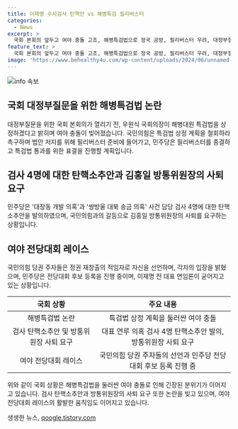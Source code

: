 ```yaml
---
title: 이재명 수사검사 탄핵안 vs 해병특검 필리버스터
categories:
  - News
excerpt: >
  국회 본회의 앞두고 여야 충돌 고조, 해병특검법으로 정국 공방, 필리버스터 우려, 대정부질문에서도 갈등 예상, 검사 4명 탄핵소추안 보고, 방통위 치고 끝나지 않는 공방, 국민의힘 당권주자들의 비전발표회, 민주당 전당대회 등록 일정 등 정치권 혼선 지속.
feature_text: >
  국회 본회의 앞두고 여야 충돌 고조, 해병특검법으로 정국 공방, 필리버스터 우려, 대정부질문에서도 갈등 예상, 검사 4명 탄핵소추안 보고, 방통위 치고 끝나지 않는 공방, 국민의힘 당권주자들의 비전발표회, 민주당 전당대회 등록 일정 등 정치권 혼선 지속.
image: 'https://www.behealthy4u.com/wp-content/uploads/2024/06/unnamed-file.png'
---
```


<p><img src="https://www.behealthy4u.com/wp-content/uploads/2024/06/unnamed-file.png" alt="info 속보" /></p>

<h2 data-ke-size="size26">국회 대정부질문을 위한 해병특검법 논란</h2>

<p data-ke-size="size16">대정부질문을 위한 국회 본회의가 열리기 전, 우원식 국회의장이 해병대원 특검법을 상정하겠다고 밝히며 여야 충돌이 빚어졌습니다. 국민의힘은 특검법 상정 계획을 철회하라 촉구하며 법안 저지를 위해 필리버스터 준비에 들어가고, 민주당은 필리버스터를 종결하고 특검법 통과를 위한 표결을 진행할 계획입니다.</p>

<h2 data-ke-size="size26">검사 4명에 대한 탄핵소추안과 김홍일 방통위원장의 사퇴 요구</h2>

<p data-ke-size="size16">민주당은 '대장동 개발 의혹'과 '쌍방울 대북 송금 의혹' 사건 담당 검사 4명에 대한 탄핵소추안을 발의하였으며, 국민의힘과의 갈등으로 김홍일 방통위원장의 사퇴를 요구하는 상황입니다.</p>

<h2 data-ke-size="size26">여야 전당대회 레이스</h2>

<p data-ke-size="size16">국민의힘 당권 주자들은 정권 재창출의 적임자로 자신을 선언하며, 각자의 입장을 밝혔으며, 민주당은 전당대회 후보 등록을 진행 중이며, 이재명 전 대표 연임론이 굳어지고 있는 상황입니다.</p>

<table>
    <thead>
        <tr>
            <th style="text-align: center;">국회 상황</th>
            <th style="text-align: center;">주요 내용</th>
        </tr>
    </thead>
    <tbody>
        <tr>
            <td style="text-align: center;">해병특검법 논란</td>
            <td style="text-align: center;">특검법 상정 계획을 둘러싼 여야 충돌</td>
        </tr>
        <tr>
            <td style="text-align: center;">검사 탄핵소추안 및 방통위원장 사퇴 요구</td>
            <td style="text-align: center;">대표 연루 의혹 검사 4명 탄핵소추안 발의, 방통위원장 사퇴 요구</td>
        </tr>
        <tr>
            <td style="text-align: center;">여야 전당대회 레이스</td>
            <td style="text-align: center;">국민의힘 당권 주자들의 선언과 민주당 전당대회 후보 등록 진행 중</td>
        </tr>
    </tbody>
</table>

<p data-ke-size="size16">위와 같이 국회 상황은 해병특검법을 둘러싼 여야 충돌로 인해 긴장된 분위기가 이어지고 있습니다. 검사 탄핵소추안과 방통위원장의 사퇴 요구 또한 논란을 빚고 있으며, 여야 전당대회 레이스의 활발한 움직임도 이어지고 있습니다.</p>
생생한 뉴스, <a href="https://qoogle.tistory.com" rel="dofollow">qoogle.tistory.com</a>


